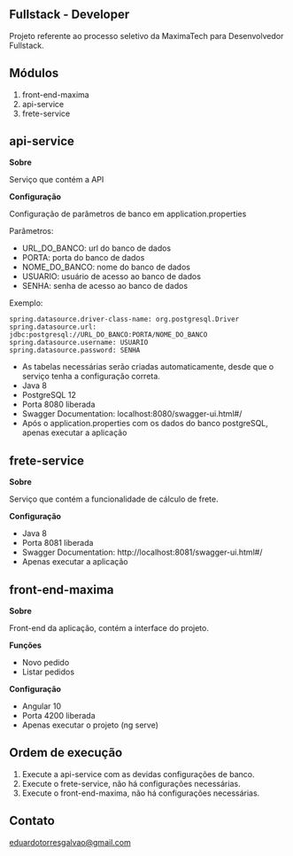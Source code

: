 ## Fullstack - Developer

Projeto referente ao processo seletivo da MaximaTech para Desenvolvedor Fullstack.

## Módulos

1. front-end-maxima
2. api-service
3. frete-service

## api-service

**Sobre**

Serviço que contém a API

**Configuração**

Configuração de parâmetros de banco em application.properties

Parâmetros:
* URL_DO_BANCO: url do banco de dados
* PORTA: porta do banco de dados
* NOME_DO_BANCO: nome do banco de dados
* USUARIO: usuário de acesso ao banco de dados
* SENHA: senha de acesso ao banco de dados

Exemplo:
```properties
spring.datasource.driver-class-name: org.postgresql.Driver
spring.datasource.url: jdbc:postgresql://URL_DO_BANCO:PORTA/NOME_DO_BANCO
spring.datasource.username: USUARIO
spring.datasource.password: SENHA
```

* As tabelas necessárias serão criadas automaticamente, desde que o serviço tenha a configuração correta.
* Java 8
* PostgreSQL 12
* Porta 8080 liberada
* Swagger Documentation: localhost:8080/swagger-ui.html#/
* Após o application.properties com os dados do banco postgreSQL, apenas executar a aplicação

## frete-service

**Sobre**

Serviço que contém a funcionalidade de cálculo de frete.

**Configuração**

* Java 8
* Porta 8081 liberada
* Swagger Documentation: http://localhost:8081/swagger-ui.html#/
* Apenas executar a aplicação

## front-end-maxima

**Sobre**

Front-end da aplicação, contém a interface do projeto.

**Funções**
* Novo pedido
* Listar pedidos

**Configuração**

* Angular 10
* Porta 4200 liberada
* Apenas executar o projeto (ng serve)

## Ordem de execução

1. Execute a api-service com as devidas configurações de banco.
2. Execute o frete-service, não há configurações necessárias.
3. Execute o front-end-maxima, não há configurações necessárias.

## Contato
eduardotorresgalvao@gmail.com
